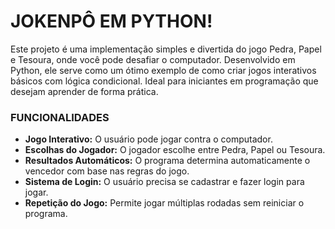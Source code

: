# JOKENPÔ EM PYTHON!
Este projeto é uma implementação simples e divertida do jogo Pedra, Papel e Tesoura, onde você pode desafiar o computador. Desenvolvido em Python, ele serve como um ótimo exemplo de como criar jogos interativos básicos com lógica condicional. Ideal para iniciantes em programação que desejam aprender de forma prática.

### FUNCIONALIDADES
- **Jogo Interativo:** O usuário pode jogar contra o computador.  
- **Escolhas do Jogador:** O jogador escolhe entre Pedra, Papel ou Tesoura.  
- **Resultados Automáticos:** O programa determina automaticamente o vencedor com base nas regras do jogo.  
- **Sistema de Login:** O usuário precisa se cadastrar e fazer login para jogar.  
- **Repetição do Jogo:** Permite jogar múltiplas rodadas sem reiniciar o programa.  